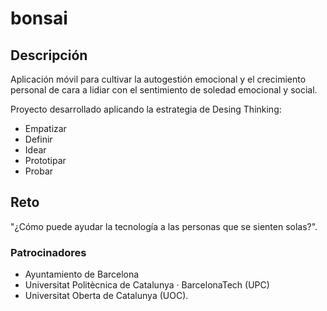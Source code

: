 # bonsai

## Descripción

Aplicación móvil para cultivar la autogestión emocional y el crecimiento personal de cara a lidiar con el sentimiento de soledad emocional y social.

Proyecto desarrollado aplicando la estrategia de Desing Thinking:

- Empatizar
- Definir
- Idear
- Prototipar
- Probar

## Reto

"¿Cómo puede ayudar la tecnología a las personas que se sienten solas?".

### Patrocinadores

- Ayuntamiento de Barcelona
- Universitat Politècnica de Catalunya · BarcelonaTech (UPC)
- Universitat Oberta de Catalunya (UOC).

